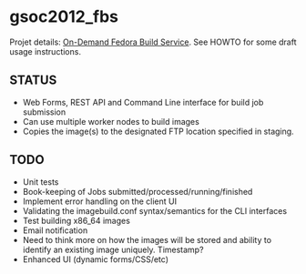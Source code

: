 gsoc2012_fbs
============

Projet details: [On-Demand Fedora Build Service](http://www.google-melange.com/gsoc/project/google/gsoc2012/amitsaha/24001). See HOWTO for some draft usage instructions.

STATUS
------

+ Web Forms, REST API and Command Line interface for build job submission
+ Can use multiple worker nodes to build images
+ Copies the image(s) to the designated FTP location specified in staging.

TODO
----

+ Unit tests
+ Book-keeping of Jobs submitted/processed/running/finished
+ Implement error handling on the client UI
+ Validating the imagebuild.conf syntax/semantics for the CLI interfaces
+ Test building x86_64 images
+ Email notification
+ Need to think more on how the images will be stored and ability to identify
  an existing image uniquely. Timestamp?
+ Enhanced UI (dynamic forms/CSS/etc)
